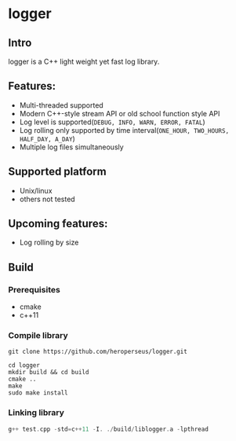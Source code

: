 # logger
## Intro
logger is a C++ light weight yet fast log library.

## Features:
- Multi-threaded supported
- Modern C++-style stream API or old school function style API
- Log level is supported(`DEBUG, INFO, WARN, ERROR, FATAL`)
- Log rolling only supported by time interval(`ONE_HOUR, TWO_HOURS, HALF_DAY, A_DAY`)
- Multiple log files simultaneously

## Supported platform
- Unix/linux
- others not tested

## Upcoming features:
- Log rolling by size

## Build
### Prerequisites
- cmake
- c++11

### Compile library
```
git clone https://github.com/heroperseus/logger.git

cd logger
mkdir build && cd build
cmake ..
make
sudo make install
```
### Linking library
```C++
g++ test.cpp -std=c++11 -I. ./build/liblogger.a -lpthread
```
